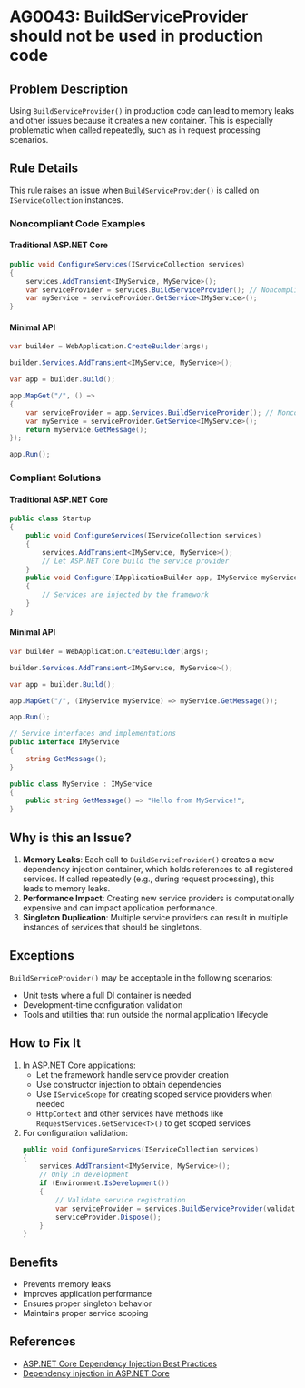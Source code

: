 # AG0043: BuildServiceProvider should not be used in production code

## Problem Description
Using `BuildServiceProvider()` in production code can lead to memory leaks and other issues because it creates a new container. This is especially problematic when called repeatedly, such as in request processing scenarios.

## Rule Details
This rule raises an issue when `BuildServiceProvider()` is called on `IServiceCollection` instances.

### Noncompliant Code Examples

#### Traditional ASP.NET Core
```csharp
public void ConfigureServices(IServiceCollection services)
{
    services.AddTransient<IMyService, MyService>();
    var serviceProvider = services.BuildServiceProvider(); // Noncompliant
    var myService = serviceProvider.GetService<IMyService>();
}
```

#### Minimal API
```csharp
var builder = WebApplication.CreateBuilder(args);

builder.Services.AddTransient<IMyService, MyService>();

var app = builder.Build();

app.MapGet("/", () => 
{
    var serviceProvider = app.Services.BuildServiceProvider(); // Noncompliant
    var myService = serviceProvider.GetService<IMyService>();
    return myService.GetMessage();
});

app.Run();
```

### Compliant Solutions

#### Traditional ASP.NET Core
```csharp
public class Startup
{
    public void ConfigureServices(IServiceCollection services)
    {
        services.AddTransient<IMyService, MyService>();
        // Let ASP.NET Core build the service provider
    }
    public void Configure(IApplicationBuilder app, IMyService myService)
    {
        // Services are injected by the framework
    }
}
```

#### Minimal API
```csharp
var builder = WebApplication.CreateBuilder(args);

builder.Services.AddTransient<IMyService, MyService>();

var app = builder.Build();

app.MapGet("/", (IMyService myService) => myService.GetMessage());

app.Run();

// Service interfaces and implementations
public interface IMyService
{
    string GetMessage();
}

public class MyService : IMyService
{
    public string GetMessage() => "Hello from MyService!";
}
```

## Why is this an Issue?
1. **Memory Leaks**: Each call to `BuildServiceProvider()` creates a new dependency injection container, which holds references to all registered services. If called repeatedly (e.g., during request processing), this leads to memory leaks.
2. **Performance Impact**: Creating new service providers is computationally expensive and can impact application performance.
3. **Singleton Duplication**: Multiple service providers can result in multiple instances of services that should be singletons.

## Exceptions
`BuildServiceProvider()` may be acceptable in the following scenarios:
- Unit tests where a full DI container is needed
- Development-time configuration validation
- Tools and utilities that run outside the normal application lifecycle

## How to Fix It
1. In ASP.NET Core applications:
    - Let the framework handle service provider creation
    - Use constructor injection to obtain dependencies
    - Use `IServiceScope` for creating scoped service providers when needed
    - `HttpContext` and other services have methods like `RequestServices.GetService<T>()` to get scoped services
2. For configuration validation:
   ```csharp
   public void ConfigureServices(IServiceCollection services)
   {
       services.AddTransient<IMyService, MyService>();
       // Only in development
       if (Environment.IsDevelopment())
       {
           // Validate service registration
           var serviceProvider = services.BuildServiceProvider(validateScopes: true);
           serviceProvider.Dispose();
       }
   }
   ```

## Benefits
- Prevents memory leaks
- Improves application performance
- Ensures proper singleton behavior
- Maintains proper service scoping

## References
- [ASP.NET Core Dependency Injection Best Practices](https://docs.microsoft.com/en-us/aspnet/core/fundamentals/dependency-injection#service-lifetimes)
- [Dependency injection in ASP.NET Core](https://docs.microsoft.com/en-us/aspnet/core/fundamentals/dependency-injection)
